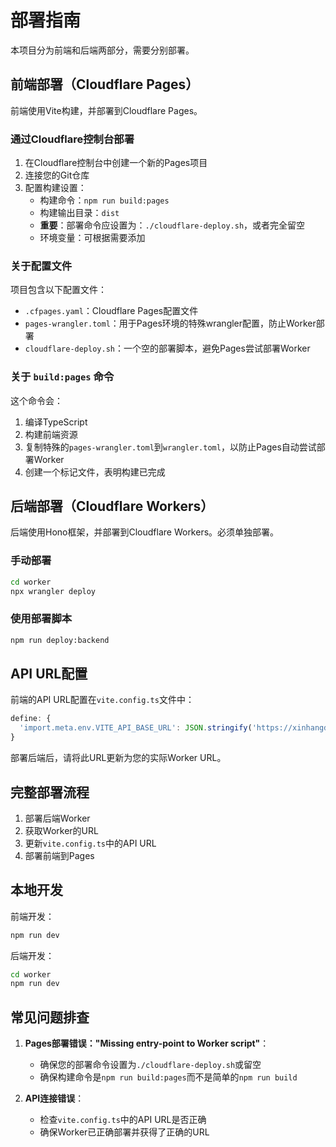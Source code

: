 # 部署指南

本项目分为前端和后端两部分，需要分别部署。

## 前端部署（Cloudflare Pages）

前端使用Vite构建，并部署到Cloudflare Pages。

### 通过Cloudflare控制台部署

1. 在Cloudflare控制台中创建一个新的Pages项目
2. 连接您的Git仓库
3. 配置构建设置：
   - 构建命令：`npm run build:pages`
   - 构建输出目录：`dist`
   - **重要**：部署命令应设置为：`./cloudflare-deploy.sh`，或者完全留空
   - 环境变量：可根据需要添加

### 关于配置文件

项目包含以下配置文件：
- `.cfpages.yaml`：Cloudflare Pages配置文件
- `pages-wrangler.toml`：用于Pages环境的特殊wrangler配置，防止Worker部署
- `cloudflare-deploy.sh`：一个空的部署脚本，避免Pages尝试部署Worker

### 关于 `build:pages` 命令

这个命令会：
1. 编译TypeScript
2. 构建前端资源
3. 复制特殊的`pages-wrangler.toml`到`wrangler.toml`，以防止Pages自动尝试部署Worker
4. 创建一个标记文件，表明构建已完成

## 后端部署（Cloudflare Workers）

后端使用Hono框架，并部署到Cloudflare Workers。必须单独部署。

### 手动部署

```bash
cd worker
npx wrangler deploy
```

### 使用部署脚本

```bash
npm run deploy:backend
```

## API URL配置

前端的API URL配置在`vite.config.ts`文件中：

```typescript
define: {
  'import.meta.env.VITE_API_BASE_URL': JSON.stringify('https://xinhangdao-api.your-account.workers.dev/api')
}
```

部署后端后，请将此URL更新为您的实际Worker URL。

## 完整部署流程

1. 部署后端Worker
2. 获取Worker的URL
3. 更新`vite.config.ts`中的API URL
4. 部署前端到Pages

## 本地开发

前端开发：
```bash
npm run dev
```

后端开发：
```bash
cd worker
npm run dev
```

## 常见问题排查

1. **Pages部署错误："Missing entry-point to Worker script"**：
   - 确保您的部署命令设置为`./cloudflare-deploy.sh`或留空
   - 确保构建命令是`npm run build:pages`而不是简单的`npm run build`

2. **API连接错误**：
   - 检查`vite.config.ts`中的API URL是否正确
   - 确保Worker已正确部署并获得了正确的URL 